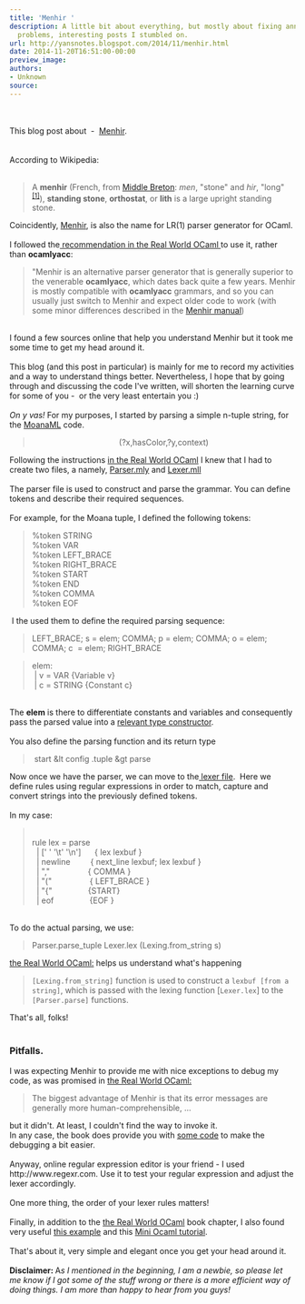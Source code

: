 ```yaml
---
title: 'Menhir '
description: A little bit about everything, but mostly about fixing annoying tech
  problems, interesting posts I stumbled on.
url: http://yansnotes.blogspot.com/2014/11/menhir.html
date: 2014-11-20T16:51:00-00:00
preview_image:
authors:
- Unknown
source:
---
```


<div dir="ltr" style="text-align: left;" trbidi="on">
<div dir="ltr" style="text-align: left;" trbidi="on">
<br/>
<br/>
This blog post about&nbsp; -&nbsp; <a href="http://cristal.inria.fr/~fpottier/menhir/" target="_blank">Menhir</a>.<br/>
<br/>
<br/>
According to Wikipedia:<br/>
<br/>
<blockquote class="tr_bq">
A <b>menhir</b> (French, from <a href="http://en.wikipedia.org/wiki/Breton_language" title="Breton language">Middle Breton</a>: <i>men</i>, &quot;stone&quot; and <i>hir</i>, &quot;long&quot;<sup class="reference"><a href="http://en.wikipedia.org/wiki/Menhir#cite_note-1">[1]</a></sup>), <b>standing stone</b>, <b>orthostat</b>, or <b>lith</b> is a large upright standing stone. </blockquote>
Coincidently, <a href="http://cristal.inria.fr/~fpottier/menhir/" target="_blank">Menhir</a>, is also the name for  LR(1) parser generator for OCaml.<br/>
&nbsp; <br/>
I followed the<a href="https://realworldocaml.org/v1/en/html/parsing-with-ocamllex-and-menhir.html" target="_blank"> recommendation in the Real World OCaml </a>to use it, rather than <b>ocamlyacc</b>:<br/>
<blockquote class="tr_bq">
&quot;Menhir is an alternative parser generator that is generally superior
    to the venerable <b>ocamlyacc</b>, which dates
    back quite a few years. Menhir is mostly compatible with <b>ocamlyacc</b> grammars, and so you can usually just
    switch to Menhir and expect older code to work (with some minor
    differences described in the <a href="http://cristal.inria.fr/~fpottier/menhir/manual.pdf" target="_blank">Menhir manual</a>) </blockquote>
<br/>
I found a few sources online that help you understand Menhir but it took me some time to get my head around it.<br/>
<br/>
This blog (and this post in particular) is mainly for me to record my activities and a way to understand things better. Nevertheless, I hope that by going through and discussing the code I've written, will shorten the learning curve for some of you -&nbsp; or the very least entertain you :)<br/>
<br/>
<i>On y vas!</i> For my purposes, I started by parsing a simple n-tuple string, for the <a href="https://github.com/yansh/MoanaM" target="_blank">MoanaML</a> code.<br/>
<div style="text-align: center;">
<blockquote class="tr_bq">
(?x,hasColor,?y,context)</blockquote>
</div>
Following the instructions <a href="https://realworldocaml.org/v1/en/html/parsing-with-ocamllex-and-menhir.html" target="_blank">in the Real World OCaml</a> I knew that I had to create two files, a namely, <a href="https://github.com/yansh/MoanaML/blob/master/query_parser.mly" target="_blank">Parser.mly</a> and <a href="https://github.com/yansh/MoanaML/blob/master/tuple_lexer.mll" target="_blank">Lexer.mll</a><br/>
<br/>
The parser file is used to construct and parse the grammar. You can define tokens and describe their required sequences.<br/>
<br/>
For example, for the Moana tuple, I defined the following tokens:<br/>
<blockquote class="tr_bq">
%token <string> STRING<br/>%token <string> VAR<br/>%token LEFT_BRACE<br/>%token RIGHT_BRACE<br/>%token START<br/>%token END<br/>%token COMMA<br/>%token EOF </string></string></blockquote>
</div>
&nbsp;I the used them to define the required parsing sequence:<br/>
<blockquote class="tr_bq">
LEFT_BRACE; s = elem; COMMA; p = elem; COMMA; o = elem; COMMA; c&nbsp; = elem; RIGHT_BRACE&nbsp; </blockquote>
<blockquote class="tr_bq">
elem:<br/>
&nbsp;| v = VAR {Variable v}<br/>
&nbsp;| c = STRING {Constant c}&nbsp; </blockquote>
<br/>
The <b>elem</b> is there to differentiate constants and variables and consequently pass the parsed value into a <a href="https://github.com/yansh/MoanaML/blob/master/config.ml#L33" target="_blank">relevant type constructor</a>.<br/>
<br/>
You also define the parsing function and its return type<br/>
<blockquote class="tr_bq">
&nbsp;start &amp;lt config .tuple &amp;gt parse</blockquote>

Now once we have the parser, we can move to the<a href="https://github.com/yansh/MoanaML/blob/master/tuple_lexer.mll" target="_blank"> lexer file</a>.&nbsp; Here we define rules using regular expressions in order to match, capture and convert strings into the previously defined tokens.<br/>
<br/>
In my case: <br/>
<blockquote class="tr_bq">
<br/>
rule lex = parse<br/>
&nbsp; | [' ' '\t' '\n']&nbsp;&nbsp;&nbsp;&nbsp;&nbsp; { lex lexbuf }<br/>
&nbsp; | newline&nbsp;&nbsp;&nbsp;&nbsp;&nbsp;&nbsp;&nbsp;&nbsp; { next_line lexbuf; lex lexbuf }<br/>
&nbsp; | &quot;,&quot;&nbsp;&nbsp;&nbsp;&nbsp;&nbsp;&nbsp;&nbsp;&nbsp;&nbsp;&nbsp;&nbsp;&nbsp;&nbsp;&nbsp;&nbsp;&nbsp; { COMMA }<br/>
&nbsp; | &quot;(&quot;&nbsp;&nbsp;&nbsp;&nbsp;&nbsp;&nbsp;&nbsp;&nbsp;&nbsp;&nbsp;&nbsp; &nbsp; &nbsp;&nbsp; { LEFT_BRACE }<br/>
&nbsp; | &quot;{&quot;&nbsp;&nbsp;&nbsp;&nbsp;&nbsp;&nbsp;&nbsp;&nbsp;&nbsp;&nbsp;&nbsp;&nbsp;&nbsp;&nbsp;&nbsp; {START}<br/>
&nbsp; | eof&nbsp;&nbsp;&nbsp;&nbsp;&nbsp;&nbsp;&nbsp;&nbsp;&nbsp;&nbsp;&nbsp;&nbsp;&nbsp;&nbsp;&nbsp; {EOF }</blockquote>
<br/>
To do the actual parsing, we use:<br/>
<blockquote class="tr_bq">
Parser.parse_tuple Lexer.lex (Lexing.from_string s) </blockquote>
<a href="https://realworldocaml.org/v1/en/html/parsing-with-ocamllex-and-menhir.html" target="_blank">the Real World OCaml:</a> helps us understand what's happening<br/>
<blockquote class="tr_bq">
<code>[Lexing.from_string]</code> function is used to
    construct a <code>lexbuf [from a string]</code>, which is passed
    with the lexing function [<code>Lexer.lex</code>] to
    the <code>[Parser.parse]</code> functions.</blockquote>
That's all, folks! <br/>
<br/>
<h3 style="text-align: left;">
Pitfalls.</h3>
I was expecting Menhir to provide me with nice exceptions to debug my code, as was promised in <a href="https://realworldocaml.org/v1/en/html/parsing-with-ocamllex-and-menhir.html" target="_blank">the Real World OCaml:</a><br/>
<blockquote class="tr_bq">
The biggest advantage of Menhir is that its error messages are
    generally more human-comprehensible, ...</blockquote>
but it didn't. At least, I couldn't find the way to invoke it.<br/>
In any case, the book does provide you with <a href="https://github.com/realworldocaml/examples/blob/master/code/parsing-test/test.ml#L5-L25" target="_blank">some code</a> to make the debugging a bit easier.<br/>
<br/>
Anyway, online regular expression editor is your friend - I used http://www.regexr.com. Use it to test your regular expression and adjust the lexer accordingly.<br/>
<br/>
One more thing, the order of your lexer rules matters!<br/>
<br/>
Finally, in addition to the <a href="https://realworldocaml.org/v1/en/html/parsing-with-ocamllex-and-menhir.html" target="_blank">the Real World OCaml</a> book chapter, I also found very useful <a href="https://github.com/derdon/menhir-example" target="_blank">this example</a> and this <a href="http://toss.sourceforge.net/ocaml.html" target="_blank">Mini Ocaml tutorial</a>.<br/>
<br/>
That's about it, very simple and elegant once you get your head around it.<br/>
<br/>
<b>Disclaimer: </b>A<i>s I mentioned in the beginning, I am a newbie, so please let me know if I got some of the stuff wrong or there is a more efficient way of doing things. I am more than happy to hear from you guys! </i><br/>
<br/></div>

